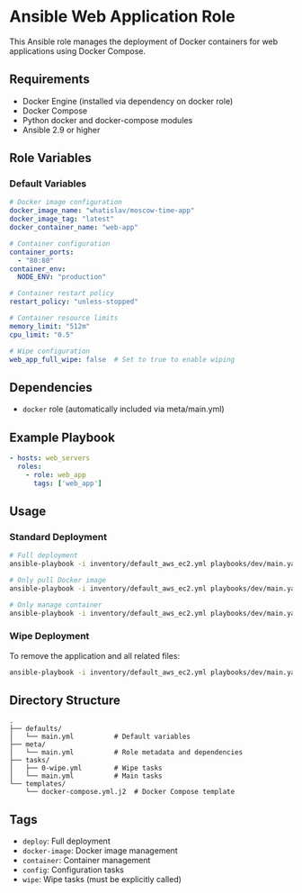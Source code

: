 # Ansible Web Application Role

This Ansible role manages the deployment of Docker containers for web applications using Docker Compose.

## Requirements

- Docker Engine (installed via dependency on docker role)
- Docker Compose
- Python docker and docker-compose modules
- Ansible 2.9 or higher

## Role Variables

### Default Variables

```yaml
# Docker image configuration
docker_image_name: "whatislav/moscow-time-app"
docker_image_tag: "latest"
docker_container_name: "web-app"

# Container configuration
container_ports:
  - "80:80"
container_env:
  NODE_ENV: "production"

# Container restart policy
restart_policy: "unless-stopped"

# Container resource limits
memory_limit: "512m"
cpu_limit: "0.5"

# Wipe configuration
web_app_full_wipe: false  # Set to true to enable wiping
```

## Dependencies

- `docker` role (automatically included via meta/main.yml)

## Example Playbook

```yaml
- hosts: web_servers
  roles:
    - role: web_app
      tags: ['web_app']
```

## Usage

### Standard Deployment

```bash
# Full deployment
ansible-playbook -i inventory/default_aws_ec2.yml playbooks/dev/main.yaml --tags deploy

# Only pull Docker image
ansible-playbook -i inventory/default_aws_ec2.yml playbooks/dev/main.yaml --tags docker-image

# Only manage container
ansible-playbook -i inventory/default_aws_ec2.yml playbooks/dev/main.yaml --tags container
```

### Wipe Deployment

To remove the application and all related files:

```bash
ansible-playbook -i inventory/default_aws_ec2.yml playbooks/dev/main.yaml --tags wipe -e "web_app_full_wipe=true"
```

## Directory Structure

```
.
├── defaults/
│   └── main.yml          # Default variables
├── meta/
│   └── main.yml          # Role metadata and dependencies
├── tasks/
│   ├── 0-wipe.yml        # Wipe tasks
│   └── main.yml          # Main tasks
└── templates/
    └── docker-compose.yml.j2  # Docker Compose template
```

## Tags

- `deploy`: Full deployment
- `docker-image`: Docker image management
- `container`: Container management
- `config`: Configuration tasks
- `wipe`: Wipe tasks (must be explicitly called)